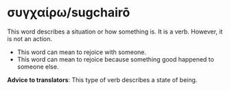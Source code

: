 # συγχαίρω/sugchairō
This word describes a situation or how something is. It is a verb. However, it is not an action. 

* This word can mean to rejoice with someone.
* This word can mean to rejoice because something good happened to someone else.

**Advice to translators**: This type of verb describes a state of being. 
